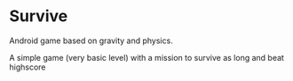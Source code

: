 Survive
=======

Android game based on gravity and physics.

A simple game (very basic level) with a mission to survive as long and beat highscore
